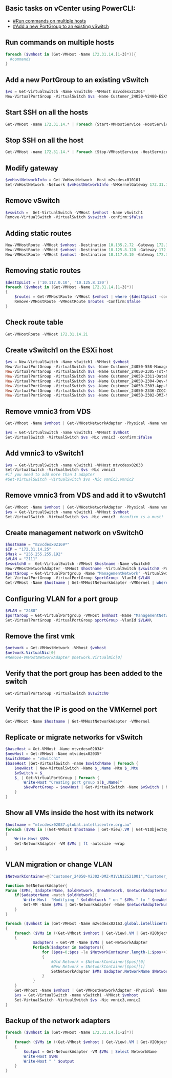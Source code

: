 ## Basic tasks on vCenter using PowerCLI:

* [#Run commands on multiple hosts](#Run-commands-on-multiple-hosts)
* [#Add a new PortGroup to an existing vSwitch](#Add-a-new-PortGroup-to-an-existing-vSwitch)


## Run commands on multiple hosts
```powershell
foreach ($vmhost in (Get-VMHost -Name 172.31.14.[1-3]*)){
  #commands
} 
```

## Add a new PortGroup to an existing vSwitch
```powershell
$vs = Get-VirtualSwitch -Name vSwitch0 -VMHost m2vcdesx21201*
New-VirtualPortGroup -VirtualSwitch $vs -Name Customer_24050-V2480-ESXManagement-MXVLN12521001  -VLanID 2480
```

## Start SSH on all the hosts
```powershell
Get-VMHost -name 172.31.14.* | Foreach {Start-VMHostService -HostService ($_ | Get-VMHostService | Where { $_.Key -eq "TSM-SSH"} )}
```

## Stop SSH on all the host
```powershell
Get-VMHost -name 172.31.14.* | Foreach {Stop-VMHostService -HostService ($_ | Get-VMHostService | Where { $_.Key -eq "TSM-SSH"} )}
```


## Modify gateway
```powershell
$vmHostNetworkInfo = Get-VmHostNetwork -Host m2vcdesx010101
Set-VmHostNetwork -Network $vmHostNetworkInfo -VMKernelGateway 172.31.14.62
```

## Remove vSwitch
```powershell
$vswitch =  Get-VirtualSwitch -VMHost $vmhost -Name vSwitch1
Remove-VirtualSwitch -VirtualSwitch $vswitch -confirm:$false
```

## Adding static routes
```powershell
New-VMHostRoute -VMHost $vmhost -Destination 10.135.2.72 -Gateway 172.31.14.62 -PrefixLength 32 -Confirm:$false
New-VMHostRoute -VMHost $vmhost -Destination 10.125.8.120 -Gateway 172.31.14.62 -PrefixLength 32 -Confirm:$false
New-VMHostRoute -VMHost $vmhost -Destination 10.117.0.10 -Gateway 172.31.14.62 -PrefixLength 32 -Confirm:$false
```

## Removing static routes
```powershell
$destIpList = ('10.117.0.10', '10.125.8.120')
foreach ($vmhost in (Get-VMHost -Name 172.31.14.[1-3]*))
{
	$routes = Get-VMHostRoute -VMHost $vmhost | where {$destIpList -contains $_.Destination.IPAddressToString}
	Remove-VMHostRoute -VMHostRoute $routes -Confirm:$false
}
```

## Check route table
```powershell
Get-VMHostRoute -VMHost 172.31.14.21
```

## Create vSwitch1 on the ESXi host
```powershell
$vs = New-VirtualSwitch -Name vSwitch1 -VMHost $vmhost
New-VirtualPortGroup -VirtualSwitch $vs -Name Customer_24050-558-Management-M1VLN12521001 -VLanID 558
New-VirtualPortGroup -VirtualSwitch $vs -Name Customer_24050-2305-Tst-MXVLN12521001 -VLanID 2305
New-VirtualPortGroup -VirtualSwitch $vs -Name Customer_24050-2311-Database-MXVLN12521001 -VLanID 2311
New-VirtualPortGroup -VirtualSwitch $vs -Name Customer_24050-2304-Dev-MXVLN12521001 -VLanID 2304
New-VirtualPortGroup -VirtualSwitch $vs -Name Customer_24050-2303-App-MXVLN12521001 -VLanID 2303
New-VirtualPortGroup -VirtualSwitch $vs -Name Customer_24050-2336-ZCCC-MXVLN12521001 -VLanID 2336
New-VirtualPortGroup -VirtualSwitch $vs -Name Customer_24050-2302-DMZ-MXVLN12521001 -VLanID 2302
```


## Remove vmnic3 from VDS
```powershell
Get-VMhost -Name $vmhost | Get-VMHostNetworkAdapter -Physical -Name vmnic3 | Remove-VDSwitchPhysicalNetworkAdapter -confirm:$false
```

```powershell
$vs = Get-VirtualSwitch -name vSwitch1 -VMHost $vmhost
Set-VirtualSwitch -VirtualSwitch $vs -Nic vmnic3 -confirm:$false
```


## Add vmnic3 to vSwitch1
```powershell
$vs = Get-VirtualSwitch -name vSwitch1 -VMHost mtvcdesx02033
Set-VirtualSwitch -VirtualSwitch $vs -Nic vmnic3 
#if you need to add more than 1 adapter
#Set-VirtualSwitch -VirtualSwitch $vs -Nic vmnic3,vmnic2
```


## Remove vmnic3 from VDS and add it to vSwutch1
```powershell
Get-VMhost -Name $vmhost | Get-VMHostNetworkAdapter -Physical -Name vmnic3 | Remove-VDSwitchPhysicalNetworkAdapter -confirm:$false
$vs = Get-VirtualSwitch -name vSwitch1 -VMHost $vmhost
Set-VirtualSwitch -VirtualSwitch $vs -Nic vmnic3  #confirm is a must!
```



## Create management network on vSwitch0
```powershell
$hostname = "m2vcdesx02169*"
$IP = "172.31.14.25"
$Mask = "255.255.255.192"
$VLAN = "2111"
$vswitch0 =  Get-VirtualSwitch -VMHost $hostname -Name vSwitch0
New-VMHostNetworkAdapter -VMHost $hostname -VirtualSwitch $vswitch0 -PortGroup ManagementNetwork -IP $IP -SubnetMask $Mask 
$portGroup = Get-VirtualPortgroup -Name "ManagementNetwork" -VirtualSwitch $vswitch0
Set-VirtualPortGroup -VirtualPortGroup $portGroup -VlanId $VLAN
Get-VMHost -Name $hostname | Get-VMHostNetworkAdapter -VMKernel | where { $_.IP -eq $IP } | Set-VMHostNetworkAdapter -ManagementTrafficEnabled $true -confirm:$false
```

## Configuring VLAN for a port group
```powershell
$VLAN = "2480"
$portGroup = Get-VirtualPortgroup -VMHost $vmhost -Name "ManagementNetwork" -VirtualSwitch $vswitch0
Set-VirtualPortGroup -VirtualPortGroup $portGroup -VlanId $VLAN\
```

## Remove the first vmk
```powershell
$network = Get-VMHostNetwork -VMhost $vmhost
$network.VirtualNic[0] 
#Remove-VMHostNetworkAdapter $network.VirtualNic[0] 
```

## Verify that the port group has been added to the switch
```powershell
Get-VirtualPortGroup -VirtualSwitch $vswitch0
```

## Verify that the IP is good on the VMKernel port
```powershell
Get-VMHost -Name $hostname | Get-VMHostNetworkAdapter -VMKernel
```


## Replicate or migrate networks for vSwitch
```powershell
$baseHost = Get-VMHost -Name mtvcdesx02034*
$newHost = Get-VMHost -Name mtvcdesx02035*
$switchName = "vSwitch1"
$baseHost |Get-VirtualSwitch -name $switchName | Foreach {
    $newHost | New-VirtualSwitch -Name $_.Name -Mtu $_.Mtu
    $vSwitch = $_ 
    $_ | Get-VirtualPortGroup | Foreach {
    	Write-Host "Creating port group $($_.Name)"
   		$NewPortGroup = $newHost | Get-VirtualSwitch -Name $vSwitch | New-VirtualPortGroup -Name $_.Name -VLanId $_.VLanID
    }
}
```


## Show all VMs inside the host with its network
```powershell
$hostname = "mtvcdesx02037.global.intellicentre.org.au"
foreach ($VMs in ((Get-VMhost $hostname | Get-View).VM | Get-VIObjectByVIView))
{
	Write-Host $VMs
	Get-NetworkAdapter -VM $VMs | ft -autosize -wrap
}
```

## VLAN migration or change VLAN
```powershell
$NetworkContainer=@("Customer_24050-V2302-DMZ-M1VLN12521001","Customer_24050-2302-DMZ-MXVLN12521001"),("Customer_24050-V2336-ZCCC-MXVLN12521001","Customer_24050-2336-ZCCC-MXVLN12521001"),("Customer_24050-V2303-App-M1VLN12521001","Customer_24050-2303-App-MXVLN12521001"),("Customer_24050-V558-Management-M1VLN12521001","Customer_24050-558-Management-M1VLN12521001"),("Customer_24050-V2305-Tst-MXVLN12521001","Customer_24050-2305-Tst-MXVLN12521001"),("Customer_93111-V90-ZertoVRA","Customer_24050-558-Management-M1VLN12521001")  

function SetNetworkAdapter{
Param ($VMs, $adapterName, $oldNetwork, $newNetwork, $networkAdapterNumber)
	if($adapterName -match $oldNetwork){
		Write-Host  "Modifying " $oldNetwork " on " $VMs " to " $newNetwork " on "  $networkAdapterNumber
		Get-VM -Name $VMs | Get-NetworkAdapter -Name $networkAdapterNumber | Set-NetworkAdapter -NetworkName $newNetwork -Confirm:$false
	}
}

foreach ($vmhost in (Get-VMHost -Name m2vcdesx02163.global.intellicentre.org.au))
{
	foreach ($VMs in ((Get-VMhost $vmhost | Get-View).VM | Get-VIObjectByVIView))
	{
			$adapters = Get-VM -Name $VMs | Get-NetworkAdapter
			ForEach($adapter in $adapters){
				for ($pos=0;$pos -le $NetworkContainer.length-1;$pos++)
				{	
					#Old Network = $NetworkContainer[$pos][0]
					#New Network = $NetworkContainer[$pos][1]
					SetNetworkAdapter $VMs $adapter.NetworkName $NetworkContainer[$pos][0] $NetworkContainer[$pos][1] $adapter.Name
				}
			}
	}
	Get-VMhost -Name $vmhost | Get-VMHostNetworkAdapter -Physical -Name vmnic2 | Remove-VDSwitchPhysicalNetworkAdapter -confirm:$false
	$vs = Get-VirtualSwitch -name vSwitch1 -VMHost $vmhost
	Set-VirtualSwitch -VirtualSwitch $vs -Nic vmnic3,vmnic2
}
```

## Backup of the network adapters
```powershell
foreach ($vmhost in (Get-VMHost -Name 172.31.14.[1-2]*))
{
	foreach ($VMs in ((Get-VMhost $vmhost | Get-View).VM | Get-VIObjectByVIView))
	{
		$output = Get-NetworkAdapter -VM $VMs | Select NetworkName
		Write-Host $VMs
		Write-Host " " $output
	}
}
```









